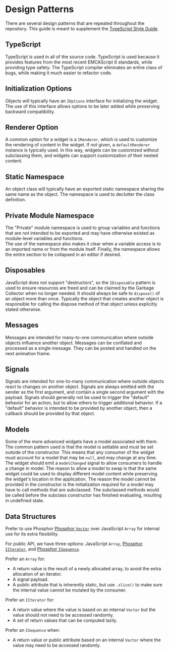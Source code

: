 
# Design Patterns

There are several design patterns that are repeated throughout
the repository.  This guide is meant to supplement the 
[TypeScript Style Guide](https://github.com/jupyter/jupyterlab/wiki/TypeScript-Style-Guide).


## TypeScript

TypeScript is used in all of the source code.  TypeScript is used because
it provides features from the most recent EMCAScript 6 standards, while 
providing type safety.  The TypeScript compiler eliminates an entire class 
of bugs, while making it much easier to refactor code.


## Initialization Options

Objects will typically have an `IOptions` interface for
initializing the widget.  The use of this interface allows options
to be later added while preserving backward compatibility.


## Renderer Option

A common option for a widget is a `IRenderer`, which is used to customize the 
rendering of content in the widget.  If not given, a `defaultRenderer` instance
is typically used.  In this way, widgets can be customized
without subclassing them, and widgets can support customization
of their nested content.


## Static Namespace

An object class will typically have an exported static namespace
sharing the same name as the object.  The namespace is used
to declutter the class definition.


## Private Module Namespace

The "Private" module namespace is used to group variables and
functions that are not intended to be exported and may have
otherwise existed as module-level variables and functions.  
The use of the namespace also makes it clear when a variable access
is to an imported name or from the module itself.  Finally,
the namespace allows the entire section to be collapsed in
an editor if desired.


## Disposables

JavaScript does not support "destructors", so the `IDisposable` 
pattern is used to ensure resources are freed and can be claimed by the
Garbage Collector when no longer needed.  It should always be safe to
`dispose()` of an object more than once.  Typically the object that
creates another object is responsible for calling the dispose method
of that object unless explicitly stated otherwise.


## Messages

Messages are intended for many-to-one communication where outside objects
influence another object.  Messages can be conflated and processed 
as a single message.  They can be posted and handled on the next animation
frame.


## Signals

Signals are intended for one-to-many communication where outside objects
react to changes on another object.  Signals are always emitted with
the sender as the first argument, and contain a single second argument
with the payload.  Signals should generally not be used to trigger the 
"default" behavior for an action, but to allow others to trigger additional
behavior.  If a "default" behavior is intended to be provided by another
object, then a callback should be provided by that object.


## Models

Some of the more advanced widgets have a model associated with them.
The common pattern used is that the model is settable and must be set
outside of the constructor.  This means that any consumer of the widget
must account for a model that may be `null`, and may change at any time.
The widget should emit a `modelChanged` signal to allow consumers to
handle a change in model.  The reason to allow a model to swap is that
the same widget could be used to display different model content
while preserving the widget's location in the application.  The reason
the model cannot be provided in the constructor is the initialization 
required for a model may have to call methods that are subclassed.
The subclassed methods would be called before the subclass constructor has
finished evaluating, resulting in undefined state.


## Data Structures

Prefer to use Phosphor [Phosphor `Vector`](http://phosphorjs.github.io/phosphor/api/classes/_collections_vector_.vector.html) 
over JavaScript `Array` for internal use for its extra flexibility.

For public API, we have three options: JavaScript `Array`, 
[Phosphor `IIterator`](http://phosphorjs.github.io/phosphor/api/interfaces/_algorithm_iteration_.iiterable.html), and 
[Phosphor `ISequence`](http://phosphorjs.github.io/phosphor/api/interfaces/_algorithm_sequence_.isequence.html).

Prefer an `Array` for:
- A return value is the result of a newly allocated array, to avoid the 
extra allocation of an iterator.  
- A signal payload.
- A public attribute that is inherently static, but use `.slice()` to
make sure the internal value cannot be mutated by the consumer.

Prefer an `IIterator` for:
- A return value where the value is based on an internal `Vector` but the 
value should not need to be accessed randomly.
- A set of return values that can be computed lazily.

Prefer an `ISequence` when:
- A return value or public attribute based on an internal `Vector` where the 
value may need to be accessed randomly.
